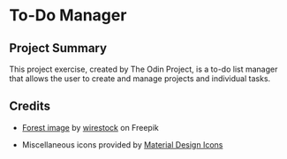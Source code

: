 # To-Do Manager

## Project Summary
This project exercise, created by The Odin Project, is a to-do list manager
that allows the user to create and manage projects and individual tasks.

## Credits
* [Forest image](https://www.freepik.com/free-photo/landscape-trees-with-colorful-leaves-forest-covered-fog_11697880.htm#query=yellow%20aesthetic&position=9&from_view=search) by [wirestock](https://www.freepik.com/author/wirestock) on Freepik

* Miscellaneous icons provided by [Material Design Icons](https://materialdesignicons.com/)